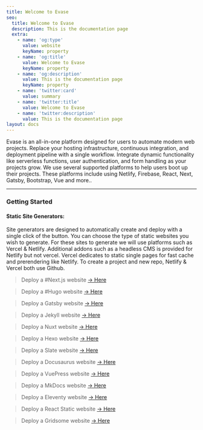 ```yaml
---
title: Welcome to Evase
seo:
  title: Welcome to Evase
  description: This is the documentation page
  extra:
    - name: 'og:type'
      value: website
      keyName: property
    - name: 'og:title'
      value: Welcome to Evase
      keyName: property
    - name: 'og:description'
      value: This is the documentation page
      keyName: property
    - name: 'twitter:card'
      value: summary
    - name: 'twitter:title'
      value: Welcome to Evase
    - name: 'twitter:description'
      value: This is the documentation page
layout: docs
---
```


Evase is an all-in-one platform designed for users to automate modern web projects. Replace your hosting infrastructure, continuous integration, and deployment pipeline with a single workflow. Integrate dynamic functionality like serverless functions, user authentication, and form handling as your projects grow. We use several supported platforms to help users boot up their projects. These platforms include using Netlify, Firebase, React, Next, Gatsby, Bootstrap, Vue and more..


***
<h3>Getting Started</h3>

<h4>Static Site Generators:</h4>
Site generators are designed to automatically create and deploy with a single click of the button. You can choose the type of static websites you wish to generate. For these sites to generate we will use platforms such as Vercel & Netlify. Additional addons such as a headless CMS is provided for Netlify but not vercel. Vercel dedicates to static single pages for fast cache and prerendering like Netlify. To create a project and new repo, Netlify & Vercel both use Github.

> Deploy a #Next.js website
[-> Here](https://app.netlify.com/start/deploy?repository=https://github.com/cassidoo/next-netlify-starter) 

> Deploy a #Hugo website
[-> Here](https://app.netlify.com/start/deploy?repository=https://github.com/netlify/victor-hugo) 

> Deploy a Gatsby website
[-> Here](https://app.netlify.com/start/deploy?repository=https://github.com/gatsbyjs/gatsby-starter-default) 

> Deploy a Jekyll website
[-> Here](https://app.netlify.com/start/deploy?repository=https://github.com/netlify-templates/jekyll-base)

> Deploy a Nuxt website 
[-> Here](https://app.netlify.com/start/deploy?repository=https://github.com/lukeocodes/nuxt-starter-netlify-cms)

> Deploy a Hexo website
[-> Here](https://app.netlify.com/start/deploy?repository=https://github.com/hexojs/hexo-starter)

> Deploy a Slate website
[-> Here](https://app.netlify.com/start/deploy?repository=https://github.com/slatedocs/slate)

> Deploy a Docusaurus website
[-> Here](https://app.netlify.com/start/deploy?repository=https://github.com/anishkny/docusaurus-base)

> Deploy a VuePress website
[-> Here](https://app.netlify.com/start/deploy?repository=https://github.com/capriosa/vuepress-deploy)

> Deploy a MkDocs website 
[-> Here](https://app.netlify.com/start/deploy?repository=https://github.com/netlify-templates/mkdocs-base)

> Deploy a Eleventy website
[-> Here](https://app.netlify.com/start/deploy?repository=https://github.com/11ty/eleventy-base-blog)

> Deploy a React Static website
[-> Here](https://app.netlify.com/start/deploy?repository=https://github.com/tannerlinsley/react-static-starter)

> Deploy a Gridsome website
[-> Here](https://app.netlify.com/start/deploy?repository=https://github.com/gridsome/gridsome-starter-default)


